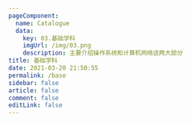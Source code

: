 ```yaml
---
pageComponent: 
  name: Catalogue
  data: 
    key: 03.基础学科
    imgUrl: /img/03.png
    description: 主要介绍操作系统和计算机网络这两大部分
title: 基础学科
date: 2021-03-20 21:50:55
permalink: /base
sidebar: false
article: false
comment: false
editLink: false
---
```


